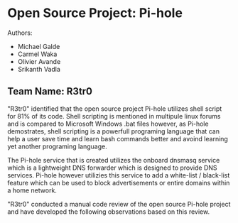 Open Source Project:  Pi-hole
========

Authors:  
<ul>            
<li>Michael Galde </li>
<li>Carmel Waka </li>
<li>Olivier Avande</li>
<li>Srikanth Vadla</li>
</ul>

Team Name: R3tr0
------------------

"R3tr0" identified that the open source project Pi-hole utilizes shell script for 81% of its code. Shell scripting is mentioned in multipule linux forums and is compared to Microsoft Windows .bat files however, as Pi-hole demostrates, shell scripting is a powerfull programing language that can help a user save time and learn bash commands better and avoind learning yet another programing language. 

The Pi-hole service that is created utilizes the onboard dnsmasq service which is a lightweight DNS forwarder which is designed to provide DNS services. Pi-hole however utilizies this service to add a white-list / black-list feature which can be used to block advertisements or entire domains within a home network. 

"R3tr0" conducted a manual code review of the open source Pi-hole project and have developed the following observations based on this review. 

